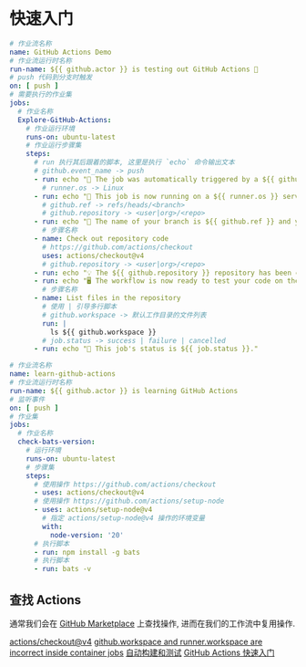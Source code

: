 # 快速入门

```yaml
# 作业流名称
name: GitHub Actions Demo
# 作业流运行时名称
run-name: ${{ github.actor }} is testing out GitHub Actions 🚀
# push 代码到分支时触发
on: [ push ]
# 需要执行的作业集
jobs:
  # 作业名称
  Explore-GitHub-Actions:
    # 作业运行环境
    runs-on: ubuntu-latest
    # 作业运行步骤集
    steps:
      # run 执行其后跟着的脚本, 这里是执行 `echo` 命令输出文本
      # github.event_name -> push
      - run: echo "🎉 The job was automatically triggered by a ${{ github.event_name }} event."
        # runner.os -> Linux
      - run: echo "🐧 This job is now running on a ${{ runner.os }} server hosted by GitHub!"
        # github.ref -> refs/heads/<branch>
        # github.repository -> <user|org>/<repo>
      - run: echo "🔎 The name of your branch is ${{ github.ref }} and your repository is ${{ github.repository }}."
        # 步骤名称
      - name: Check out repository code
        # https://github.com/actions/checkout
        uses: actions/checkout@v4
        # github.repository -> <user|org>/<repo>
      - run: echo "💡 The ${{ github.repository }} repository has been cloned to the runner."
      - run: echo "🖥️ The workflow is now ready to test your code on the runner."
        # 步骤名称
      - name: List files in the repository
        # 使用 | 引导多行脚本
        # github.workspace -> 默认工作目录的文件列表
        run: |
          ls ${{ github.workspace }}
        # job.status -> success | failure | cancelled
      - run: echo "🍏 This job's status is ${{ job.status }}."
```

```yaml
# 作业流名称
name: learn-github-actions
# 作业流运行时名称
run-name: ${{ github.actor }} is learning GitHub Actions
# 监听事件
on: [ push ]
# 作业集
jobs:
  # 作业名称
  check-bats-version:
    # 运行环境
    runs-on: ubuntu-latest
    # 步骤集
    steps:
      # 使用操作 https://github.com/actions/checkout
      - uses: actions/checkout@v4
      # 使用操作 https://github.com/actions/setup-node
      - uses: actions/setup-node@v4
        # 指定 actions/setup-node@v4 操作的环境变量
        with:
          node-version: '20'
      # 执行脚本
      - run: npm install -g bats
      # 执行脚本
      - run: bats -v
```

## 查找 Actions

通常我们会在 [GitHub Marketplace][Marketplace] 上查找操作, 进而在我们的工作流中复用操作.

<seealso>
    <category ref="related">
        <a href="https://github.com/actions/checkout">actions/checkout@v4</a>
        <a href="https://github.com/actions/runner/issues/2058">github.workspace and runner.workspace are incorrect inside container jobs</a>
        <a href="https://docs.github.
com/zh/actions/automating-builds-and-tests">自动构建和测试</a>
    </category>
    <category ref="reference">
        <a href="https://docs.github.com/zh/actions/quickstart">GitHub Actions 快速入门</a>
    </category>
</seealso>

[Marketplace]: https://github.com/marketplace/actions/
